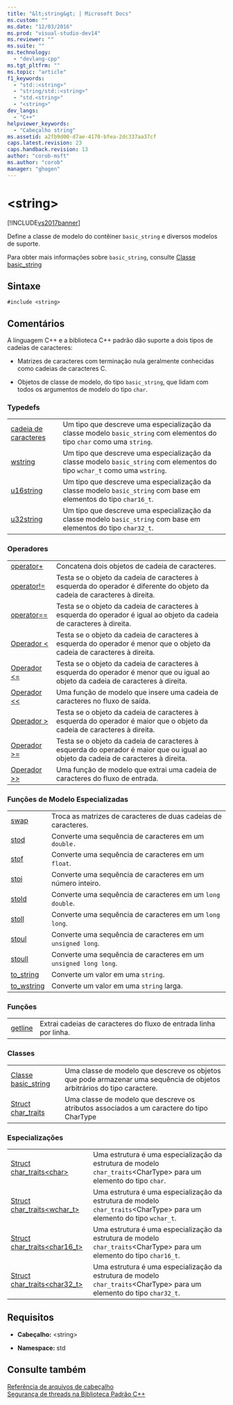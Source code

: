 ```yaml
---
title: "&lt;string&gt; | Microsoft Docs"
ms.custom: ""
ms.date: "12/03/2016"
ms.prod: "visual-studio-dev14"
ms.reviewer: ""
ms.suite: ""
ms.technology: 
  - "devlang-cpp"
ms.tgt_pltfrm: ""
ms.topic: "article"
f1_keywords: 
  - "std::<string>"
  - "string/std::<string>"
  - "std.<string>"
  - "<string>"
dev_langs: 
  - "C++"
helpviewer_keywords: 
  - "Cabeçalho string"
ms.assetid: a2fb9d00-d7ae-4170-bfea-2dc337aa37cf
caps.latest.revision: 23
caps.handback.revision: 13
author: "corob-msft"
ms.author: "corob"
manager: "ghogen"
---
```

# &lt;string&gt;
[!INCLUDE[vs2017banner](../assembler/inline/includes/vs2017banner.md)]

Define a classe de modelo do contêiner `basic_string` e diversos modelos de suporte.  
  
 Para obter mais informações sobre `basic_string`, consulte [Classe basic\_string](../standard-library/basic-string-class.md)  
  
## Sintaxe  
  
```  
#include <string>  
```  
  
## Comentários  
 A linguagem C\+\+ e a biblioteca C\+\+ padrão dão suporte a dois tipos de cadeias de caracteres:  
  
-   Matrizes de caracteres com terminação nula geralmente conhecidas como cadeias de caracteres C.  
  
-   Objetos de classe de modelo, do tipo `basic_string`, que lidam com todos os argumentos de modelo do tipo `char`.  
  
### Typedefs  
  
|||  
|-|-|  
|[cadeia de caracteres](../Topic/string%20\(C++%20STL%20%3Cstring%3E\).md)|Um tipo que descreve uma especialização da classe modelo `basic_string` com elementos do tipo `char` como uma `string`.|  
|[wstring](../Topic/wstring.md)|Um tipo que descreve uma especialização da classe modelo `basic_string` com elementos do tipo `wchar_t` como uma `wstring`.|  
|[u16string](../Topic/u16string.md)|Um tipo que descreve uma especialização da classe modelo `basic_string` com base em elementos do tipo `char16_t`.|  
|[u32string](../Topic/u32string.md)|Um tipo que descreve uma especialização da classe modelo `basic_string` com base em elementos do tipo `char32_t`.|  
  
### Operadores  
  
|||  
|-|-|  
|[operator\+](../Topic/operator+%20\(%3Cstring%3E\).md)|Concatena dois objetos de cadeia de caracteres.|  
|[operator\!\=](../Topic/operator!=%20\(%3Cstring%3E\).md)|Testa se o objeto da cadeia de caracteres à esquerda do operador é diferente do objeto da cadeia de caracteres à direita.|  
|[operator\=\=](../Topic/operator==%20\(%3Cstring%3E\).md)|Testa se o objeto da cadeia de caracteres à esquerda do operador é igual ao objeto da cadeia de caracteres à direita.|  
|[Operador \<](../Topic/operator%3C%20\(%3Cstring%3E\).md)|Testa se o objeto da cadeia de caracteres à esquerda do operador é menor que o objeto da cadeia de caracteres à direita.|  
|[Operador \<\=](../Topic/operator%3C=%20\(in%20%3Cstring%3E\).md)|Testa se o objeto da cadeia de caracteres à esquerda do operador é menor que ou igual ao objeto da cadeia de caracteres à direita.|  
|[Operador \<\<](../Topic/operator%3C%3C%20\(%3Cstring%3E\).md)|Uma função de modelo que insere uma cadeia de caracteres no fluxo de saída.|  
|[Operador \>](../Topic/operator%3E%20\(%3Cstring%3E\).md)|Testa se o objeto da cadeia de caracteres à esquerda do operador é maior que o objeto da cadeia de caracteres à direita.|  
|[Operador \>\=](../Topic/operator%3E=%20\(%3Cstring%3E\).md)|Testa se o objeto da cadeia de caracteres à esquerda do operador é maior que ou igual ao objeto da cadeia de caracteres à direita.|  
|[Operador \>\>](../Topic/operator%3E%3E%20\(%3Cstring%3E\).md)|Uma função de modelo que extrai uma cadeia de caracteres do fluxo de entrada.|  
  
### Funções de Modelo Especializadas  
  
|||  
|-|-|  
|[swap](../Topic/swap%20\(C++%20STL%20%3Cstring%3E\).md)|Troca as matrizes de caracteres de duas cadeias de caracteres.|  
|[stod](../Topic/stod.md)|Converte uma sequência de caracteres em um `double.`|  
|[stof](../Topic/stof.md)|Converte uma sequência de caracteres em um `float`.|  
|[stoi](../Topic/stoi.md)|Converte uma sequência de caracteres em um número inteiro.|  
|[stold](../Topic/stold.md)|Converte uma sequência de caracteres em um `long double`.|  
|[stoll](../Topic/stoll.md)|Converte uma sequência de caracteres em um `long long`.|  
|[stoul](../Topic/stoul.md)|Converte uma sequência de caracteres em um `unsigned long`.|  
|[stoull](../Topic/stoull.md)|Converte uma sequência de caracteres em um `unsigned long long`.|  
|[to\_string](../Topic/to_string.md)|Converte um valor em uma `string`.|  
|[to\_wstring](../Topic/to_wstring.md)|Converte um valor em uma `string` larga.|  
  
### Funções  
  
|||  
|-|-|  
|[getline](../Topic/getline%20Template%20Function.md)|Extrai cadeias de caracteres do fluxo de entrada linha por linha.|  
  
### Classes  
  
|||  
|-|-|  
|[Classe basic\_string](../standard-library/basic-string-class.md)|Uma classe de modelo que descreve os objetos que pode armazenar uma sequência de objetos arbitrários do tipo caractere.|  
|[Struct char\_traits](../standard-library/char-traits-struct.md)|Uma classe de modelo que descreve os atributos associados a um caractere do tipo CharType|  
  
### Especializações  
  
|||  
|-|-|  
|[Struct char\_traits\<char\>](../standard-library/char-traits-char-struct.md)|Uma estrutura é uma especialização da estrutura de modelo `char_traits`\<CharType\> para um elemento do tipo `char`.|  
|[Struct char\_traits\<wchar\_t\>](../standard-library/char-traits-wchar-t-struct.md)|Uma estrutura é uma especialização da estrutura de modelo `char_traits`\<CharType\> para um elemento do tipo `wchar_t`.|  
|[Struct char\_traits\<char16\_t\>](../standard-library/char-traits-char16-t-struct.md)|Uma estrutura é uma especialização da estrutura de modelo `char_traits`\<CharType\> para um elemento do tipo `char16_t`.|  
|[Struct char\_traits\<char32\_t\>](../standard-library/char-traits-char32-t-struct.md)|Uma estrutura é uma especialização da estrutura de modelo `char_traits`\<CharType\> para um elemento do tipo `char32_t`.|  
  
## Requisitos  
  
-   **Cabeçalho:** \<string\>  
  
-   **Namespace:** std  
  
## Consulte também  
 [Referência de arquivos de cabeçalho](../standard-library/cpp-standard-library-header-files.md)   
 [Segurança de threads na Biblioteca Padrão C\+\+](../standard-library/thread-safety-in-the-cpp-standard-library.md)